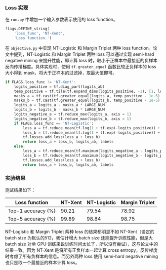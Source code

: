 ### Loss 实现

在 `run.py` 中增加一个输入参数表示使用的 loss function。

```python
flags.DEFINE_string(
    'loss_func', 'NT-Xent',
    'Loss function.')
```

在 `objective.py` 中实现 NT-Logistic 和 Margin Triplet 两种 loss function。论文中提到，NT-Logistic 和 Margin Triplet 两种 loss 可以通过实现 semi-hard negative mining 来提升性能，即计算 loss 时，取小于正样本中最接近的负样本反向传播梯度。具体实现时，使用 `tf.greater_equal` 函数比较正负样本的 loss 大小得到 mask，将大于正样本的过滤掉，取最大值即可。

```python
if FLAGS.loss_func != 'NT-Xent':
    logits_positive = tf.diag_part(logits_ab)
    temp_positive = tf.tile(tf.expand_dims(logits_positive, -1), [1, logits_a.shape[1]])
    masks_a = tf.cast(tf.greater_equal(logits_a, temp_positive - 1e-5), tf.float32)
    masks_b = tf.cast(tf.greater_equal(logits_b, temp_positive - 1e-5), tf.float32)
    logits_a = logits_a - masks_a * LARGE_NUM
    logits_b = logits_b - masks_b * LARGE_NUM
    logits_negative_a = tf.reduce_max(logits_a, axis = 1)
    logits_negative_b = tf.reduce_max(logits_b, axis = 1)
    if FLAGS.loss_func == 'NT-Logistic':
        loss_a = tf.reduce_mean(tf.log(1 + tf.exp(-logits_positive)) + tf.log(1 + tf.exp(logits_negative_a)))
        loss_b = tf.reduce_mean(tf.log(1 + tf.exp(-logits_positive)) + tf.log(1 + tf.exp(logits_negative_b)))
        tf.losses.add_loss(loss_a + loss_b)
        return loss_a + loss_b, logits_ab, labels
    else:
        loss_a = tf.reduce_mean(tf.maximum(logits_negative_a - logits_positive + MARGIN, 0))
        loss_b = tf.reduce_mean(tf.maximum(logits_negative_b - logits_positive + MARGIN, 0))
        tf.losses.add_loss(loss_a + loss_b)
        return loss_a + loss_b, logits_ab, labels
```

### 实验结果

测试结果如下：

| Loss function | NT-Xent | NT-Logistic | Margin Triplet |
| --- | --- | --- | --- |
| Top-1 accuracy (%) | 90.21 | 79.54 | 78.92 |
| Top-5 accuracy (%) | 99.89 | 98.84 | 98.75 |

NT-Logistic 和 Margin Triplet 两种 loss 的结果都明显不如 NT-Xent（设定的 batch size 为默认的512，我估计增大 batch size 还能提升训练性能，但是大 batch size 对单 GPU 训练来说训练时间太长了，所以没有尝试），这与论文中的结果一致。因为 NT-Xent 是将所有正负样本一起计算 cross entropy，反传梯度时考虑了所有负样本的信息。而另外两种 loss 使用 semi-hard negative mining 也只是取一个最接近的样本计算 loss。


